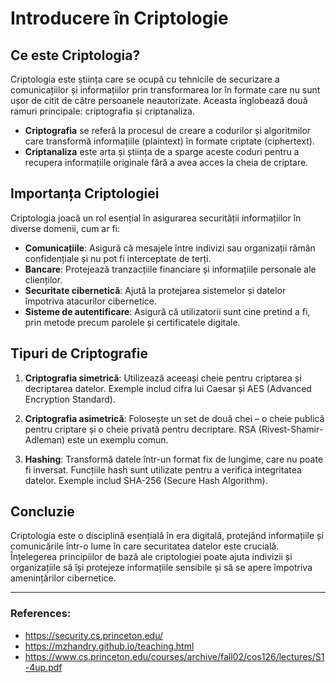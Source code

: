 # Introducere în Criptologie

## Ce este Criptologia?

Criptologia este știința care se ocupă cu tehnicile de securizare a comunicațiilor și informațiilor prin transformarea lor în formate care nu sunt ușor de citit de către persoanele neautorizate. Aceasta înglobează două ramuri principale: criptografia și criptanaliza.

- **Criptografia** se referă la procesul de creare a codurilor și algoritmilor care transformă informațiile (plaintext) în formate criptate (ciphertext).
- **Criptanaliza** este arta și știința de a sparge aceste coduri pentru a recupera informațiile originale fără a avea acces la cheia de criptare.

## Importanța Criptologiei

Criptologia joacă un rol esențial în asigurarea securității informațiilor în diverse domenii, cum ar fi:

- **Comunicațiile**: Asigură că mesajele între indivizi sau organizații rămân confidențiale și nu pot fi interceptate de terți.
- **Bancare**: Protejează tranzacțiile financiare și informațiile personale ale clienților.
- **Securitate cibernetică**: Ajută la protejarea sistemelor și datelor împotriva atacurilor cibernetice.
- **Sisteme de autentificare**: Asigură că utilizatorii sunt cine pretind a fi, prin metode precum parolele și certificatele digitale.

## Tipuri de Criptografie

1. **Criptografia simetrică**: Utilizează aceeași cheie pentru criptarea și decriptarea datelor. Exemple includ cifra lui Caesar și AES (Advanced Encryption Standard).

2. **Criptografia asimetrică**: Folosește un set de două chei – o cheie publică pentru criptare și o cheie privată pentru decriptare. RSA (Rivest-Shamir-Adleman) este un exemplu comun.

3. **Hashing**: Transformă datele într-un format fix de lungime, care nu poate fi inversat. Funcțiile hash sunt utilizate pentru a verifica integritatea datelor. Exemple includ SHA-256 (Secure Hash Algorithm).

## Concluzie

Criptologia este o disciplină esențială în era digitală, protejând informațiile și comunicările într-o lume în care securitatea datelor este crucială. Înțelegerea principiilor de bază ale criptologiei poate ajuta indivizii și organizațiile să își protejeze informațiile sensibile și să se apere împotriva amenințărilor cibernetice.

----

### References: 

- https://security.cs.princeton.edu/
- https://mzhandry.github.io/teaching.html
- https://www.cs.princeton.edu/courses/archive/fall02/cos126/lectures/S1-4up.pdf
